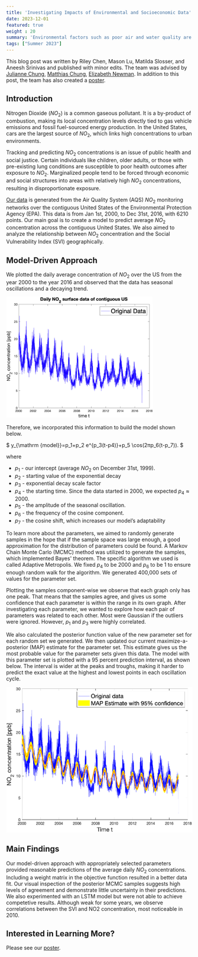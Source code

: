 ```yaml
---
title: 'Investigating Impacts of Environmental and Socioeconomic Data'
date: 2023-12-01
featured: true
weight : 20
summary: 'Environmental factors such as poor air and water quality are highly correlated with disease and adverse health outcomes. These determinants of health and well-being are often directly related to social inequalities such as socioeconomic status, household composition and disability, minority status and language, and housing time and transportation.  For instance, NO2 is one combustion byproduct associated with multiple adverse health outcomes. Various methods have been proposed to obtain high-resolution NO2 models covering the entire contiguous US, enabling predictions, even in unmonitored areas.  However, to this point, it is unclear how these models of environmental triggers are correlated with socioeconomic status. In this project, we address the following questions: Can we predict social vulnerability maps based on existing data?  Where should monitoring stations be placed to assess NO2 levels with high accuracy, especially in locations identified as high-risk and vulnerable?  How can these vulnerability maps be used to enable predictions with high certainty?  We will use computational tools from mathematics, statistics, computer science, and data science to address these questions and more.  In this project, students will gain hands-on experience with data science, mathematical and atmospheric modeling, inverse problems, and uncertainty quantification.'
tags: ["Summer 2023"]
---
```

<!-- https://docs.google.com/document/d/1DbfqmpkV7B7h78s44ZPp59s8fOqnl93ATvakM_nx7o8/edit -->

This blog post was written by Riley Chen, Mason Lu, Matilda Slosser, and Aneesh Srinivas and published with minor edits. The team was advised by [Julianne Chung](http://www.math.emory.edu/~jmchung/), [Matthias Chung](http://www.math.emory.edu/~mchun45/), [Elizabeth Newman](../author/elizabeth-newman/). In addition to this post, the team has also created a [poster](content/2023-NO2-Poster.pdf). 

## Introduction 
Nitrogen Dioxide ($NO_2$) is a common gaseous pollutant. It is a by-product of combustion, making its local concentration levels directly tied to gas vehicle emissions and fossil fuel-sourced energy production. In the United States, cars are the largest source of $NO_2$, which links high concentrations to urban environments. 

Tracking and predicting $NO_2$ concentrations is an issue of public health and social justice. Certain individuals like children, older adults, or those with pre-existing lung conditions are susceptible to poor health outcomes after exposure to $NO_2$.  Marginalized people tend to be forced through economic and social structures into areas with relatively high $NO_2$ concentrations, resulting in disproportionate exposure.

[Our data](https://pubmed.ncbi.nlm.nih.gov/31851499/) is generated from the Air Quality System (AQS) $NO_2$ monitoring networks over the contiguous United States of the Environmental Protection Agency (EPA). This data is from Jan 1st, 2000, to Dec 31st, 2016, with 6210 points. Our main goal is to create a model to predict average $NO_2$ concentration across the contiguous United States. We also aimed to analyze the relationship between $NO_2$ concentration and the Social Vulnerability Index (SVI) geographically.

## Model-Driven Approach
We plotted the daily average concentration of $NO_2$ over the US from the year 2000 to the year 2016 and observed that the data has seasonal oscillations and a decaying trend. 

![NO2 Data](images/data.png)


Therefore, we incorporated this information to build the model shown below.
 
$ y_{\mathrm {model}}=p_1+p_2 e^{p_3(t-p4)}+p_5 \cos(2πp_6(t-p_7)). $    

where

- $p_1$ - our intercept (average $NO_2$ on December 31st, 1999). 
- $p_2$ - starting value of the exponential decay
- $p_3$ - exponential decay scale factor 
- $p_4$ - the starting time. Since the data started in 2000, we expected $p_4 ≈2000$. 
- $p_5$ - the amplitude of the seasonal oscillation. 
- $p_6$ - the frequency of the cosine component. 
- $p_7$ - the cosine shift, which increases our model’s adaptability 

To learn more about the parameters, we aimed to randomly generate samples in the hope that if the sample space was large enough, a good approximation for the distribution of parameters could be found. A Markov Chain Monte Carlo (MCMC) method was utilized to generate the samples, which implemented Bayes' theorem. The specific algorithm we used is called Adaptive Metropolis. We fixed $p_4$ to be 2000 and $p_6$ to be 1 to ensure enough random walk for the algorithm. We generated 400,000 sets of values for the parameter set.

Plotting the samples component-wise we observe that each graph only has one peak. That means that the samples agree, and gives us some confidence that each parameter is within the range in its own graph. After investigating each parameter, we wanted to explore how each pair of parameters was related to each other. Most were Gaussian if the outliers were ignored. However, $p_1$ and $p_3$ were highly correlated.

We also calculated the posterior function value of the new parameter set for each random set we generated. We then updated our current maximize-a-posterior (MAP) estimate for the parameter set. This estimate gives us the most probable value for the parameter sets given this data. The model with this parameter set is plotted with a 95 percent prediction interval, as shown below. The interval is wider at the peaks and troughs, making it harder to predict the exact value at the highest and lowest points in each oscillation cycle.

![MAP Estimate](images/fit.png)
## Main Findings 
 
Our model-driven approach with appropriately selected parameters provided reasonable predictions of the average daily $NO_2$ concentrations. Including a weight matrix in the objective function resulted in a better data fit.
Our visual inspection of the posterior MCMC samples suggests high levels of agreement and demonstrate
little uncertainty in their predictions.
We also experimented with an LSTM model but were not able to achieve competetive results. 
Although weak for some years, we observe correlations between the SVI and
NO2 concentration, most noticeable in 2010.

## Interested in Learning More?
Please see our [poster](content/2023-NO2-Poster.pdf).
